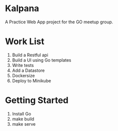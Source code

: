 
# Kalpana

A Practice Web App project for the GO meetup group. 

#  Work List 
1. Build a Restful api
2. Build a UI using Go templates
3. Write tests
4. Add a Datastore
5. Dockersize
6. Deploy to Minikube


# Getting Started

1. Install Go
2. make build
3. make serve

